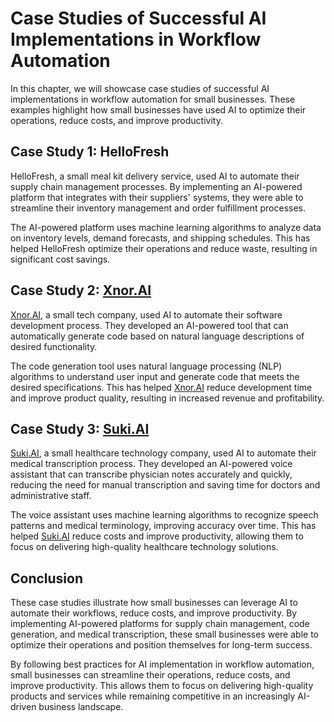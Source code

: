 Case Studies of Successful AI Implementations in Workflow Automation
=================================================================================================================

In this chapter, we will showcase case studies of successful AI implementations in workflow automation for small businesses. These examples highlight how small businesses have used AI to optimize their operations, reduce costs, and improve productivity.

Case Study 1: HelloFresh
------------------------

HelloFresh, a small meal kit delivery service, used AI to automate their supply chain management processes. By implementing an AI-powered platform that integrates with their suppliers' systems, they were able to streamline their inventory management and order fulfillment processes.

The AI-powered platform uses machine learning algorithms to analyze data on inventory levels, demand forecasts, and shipping schedules. This has helped HelloFresh optimize their operations and reduce waste, resulting in significant cost savings.

Case Study 2: [Xnor.AI](http://Xnor.AI)
---------------------------------------

[Xnor.AI](http://Xnor.AI), a small tech company, used AI to automate their software development process. They developed an AI-powered tool that can automatically generate code based on natural language descriptions of desired functionality.

The code generation tool uses natural language processing (NLP) algorithms to understand user input and generate code that meets the desired specifications. This has helped [Xnor.AI](http://Xnor.AI) reduce development time and improve product quality, resulting in increased revenue and profitability.

Case Study 3: [Suki.AI](http://Suki.AI)
---------------------------------------

[Suki.AI](http://Suki.AI), a small healthcare technology company, used AI to automate their medical transcription process. They developed an AI-powered voice assistant that can transcribe physician notes accurately and quickly, reducing the need for manual transcription and saving time for doctors and administrative staff.

The voice assistant uses machine learning algorithms to recognize speech patterns and medical terminology, improving accuracy over time. This has helped [Suki.AI](http://Suki.AI) reduce costs and improve productivity, allowing them to focus on delivering high-quality healthcare technology solutions.

Conclusion
----------

These case studies illustrate how small businesses can leverage AI to automate their workflows, reduce costs, and improve productivity. By implementing AI-powered platforms for supply chain management, code generation, and medical transcription, these small businesses were able to optimize their operations and position themselves for long-term success.

By following best practices for AI implementation in workflow automation, small businesses can streamline their operations, reduce costs, and improve productivity. This allows them to focus on delivering high-quality products and services while remaining competitive in an increasingly AI-driven business landscape.
